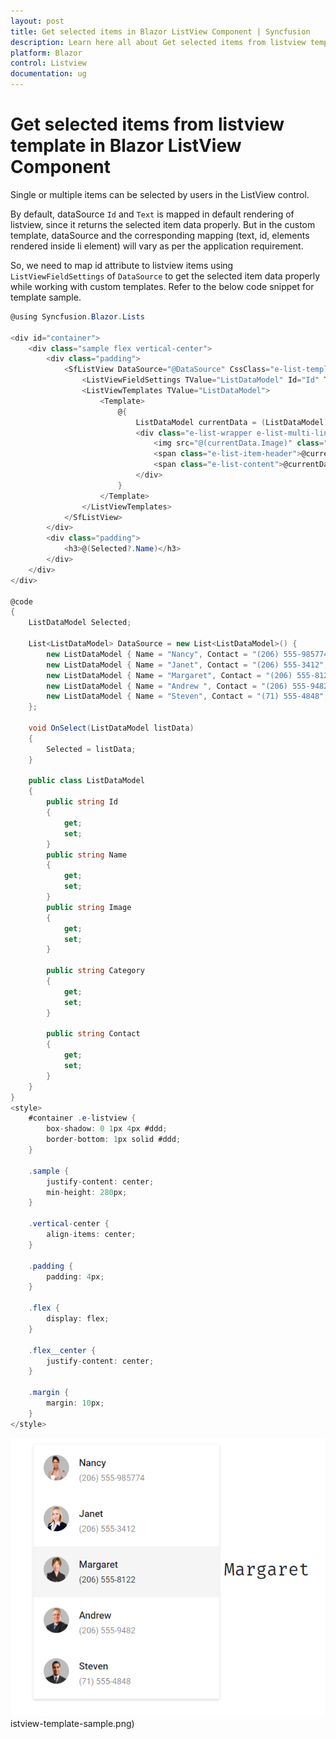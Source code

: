 ```yaml
---
layout: post
title: Get selected items in Blazor ListView Component | Syncfusion
description: Learn here all about Get selected items from listview template in Syncfusion Blazor ListView component and more.
platform: Blazor
control: Listview
documentation: ug
---
```


# Get selected items from listview template in Blazor ListView Component

Single or multiple items can be selected by users in the ListView control.

By default, dataSource `Id` and `Text` is mapped in default rendering of listview, since it returns the selected item data properly. But in the custom template, dataSource and the corresponding mapping (text, id, elements rendered inside li element) will vary as per the application requirement.

So, we need to map id attribute to listview items using `ListViewFieldSettings` of `DataSource` to get the selected item data properly while working with custom templates. Refer to the below code snippet for template sample.

```C#
@using Syncfusion.Blazor.Lists

<div id="container">
    <div class="sample flex vertical-center">
        <div class="padding">
            <SfListView DataSource="@DataSource" CssClass="e-list-template">
                <ListViewFieldSettings TValue="ListDataModel" Id="Id" Text="Name"></ListViewFieldSettings>
                <ListViewTemplates TValue="ListDataModel">
                    <Template>
                        @{
                            ListDataModel currentData = (ListDataModel)context;
                            <div class="e-list-wrapper e-list-multi-line e-list-avatar" @onclick="(e => OnSelect(currentData))">
                                <img src="@(currentData.Image)" class="e-avatar e-avatar-circle" />
                                <span class="e-list-item-header">@currentData.Name</span>
                                <span class="e-list-content">@currentData.Contact</span>
                            </div>
                        }
                    </Template>
                </ListViewTemplates>
            </SfListView>
        </div>
        <div class="padding">
            <h3>@(Selected?.Name)</h3>
        </div>
    </div>
</div>

@code
{
    ListDataModel Selected;

    List<ListDataModel> DataSource = new List<ListDataModel>() {
        new ListDataModel { Name = "Nancy", Contact = "(206) 555-985774", Id = "1", Image = "https://ej2.syncfusion.com/demos/src/grid/images/1.png", Category = "Experience" },
        new ListDataModel { Name = "Janet", Contact = "(206) 555-3412", Id = "2", Image = "https://ej2.syncfusion.com/demos/src/grid/images/3.png", Category = "Fresher" },
        new ListDataModel { Name = "Margaret", Contact = "(206) 555-8122", Id = "4", Image = "https://ej2.syncfusion.com/demos/src/grid/images/4.png", Category = "Experience" },
        new ListDataModel { Name = "Andrew ", Contact = "(206) 555-9482", Id = "5", Image = "https://ej2.syncfusion.com/demos/src/grid/images/2.png", Category = "Experience" },
        new ListDataModel { Name = "Steven", Contact = "(71) 555-4848", Id = "6", Image = "https://ej2.syncfusion.com/demos/src/grid/images/5.png", Category = "Fresher" },
    };

    void OnSelect(ListDataModel listData)
    {
        Selected = listData;
    }

    public class ListDataModel
    {
        public string Id
        {
            get;
            set;
        }
        public string Name
        {
            get;
            set;
        }
        public string Image
        {
            get;
            set;
        }

        public string Category
        {
            get;
            set;
        }

        public string Contact
        {
            get;
            set;
        }
    }
}
<style>
    #container .e-listview {
        box-shadow: 0 1px 4px #ddd;
        border-bottom: 1px solid #ddd;
    }

    .sample {
        justify-content: center;
        min-height: 280px;
    }

    .vertical-center {
        align-items: center;
    }

    .padding {
        padding: 4px;
    }

    .flex {
        display: flex;
    }

    .flex__center {
        justify-content: center;
    }

    .margin {
        margin: 10px;
    }
</style>
```

![ListView - Fetch from template](../images/list/fetch-selected-items-from-listview-template-sample.png)istview-template-sample.png)
